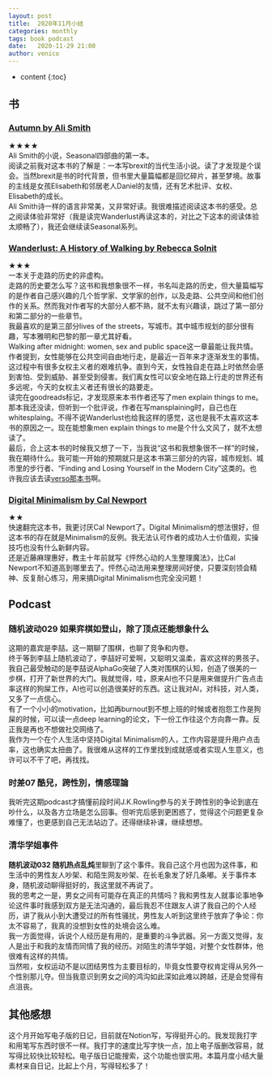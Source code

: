 ```yaml
---
layout: post
title:  2020年11月小结
categories: monthly
tags: book podcast
date:   2020-11-29 21:00
author: venico
---
```

* content
{:toc}

## 书
### [Autumn by Ali Smith](https://www.goodreads.com/book/show/30269094-autumn)  
★★★★  
Ali Smith的小说，Seasonal四部曲的第一本。  
阅读之前我对这本书的了解是：一本写brexit的当代生活小说。读了才发现是个误会。当然brexit是书的时代背景，但书里大量篇幅都是回忆碎片，甚至梦境。故事的主线是女孩Elisabeth和邻居老人Daniel的友情，还有艺术批评、女权、Elisabeth的成长。  
Ali Smith诗一样的语言非常美，又非常好读。我很难描述阅读这本书的感受。总之阅读体验非常好（我是读完Wanderlust再读这本的，对比之下这本的阅读体验太顺畅了），我还会继续读Seasonal系列。  

### [Wanderlust: A History of Walking by Rebecca Solnit](https://www.goodreads.com/book/show/1428956.Wanderlust)  
★★★  
一本关于走路的历史的非虚构。   
走路的历史要怎么写？这书和我想象很不一样，书名叫走路的历史，但大量篇幅写的是作者自己感兴趣的几个哲学家、文学家的创作，以及走路、公共空间和他们创作的关系。然而我对作者写的大部分人都不熟，就不太有兴趣读，跳过了第一部分和第二部分的一些章节。    
我最喜欢的是第三部分lives of the streets，写城市。其中城市规划的部分很有趣，写本雅明和巴黎的那一章尤其好看。  
Walking after midnight: women, sex and public space这一章最能让我共情。作者提到，女性能够在公共空间自由地行走，是最近一百年来才逐渐发生的事情。这过程中有很多女权主义者的艰难抗争。直到今天，女性独自走在路上时依然会感到害怕、受到威胁、甚至受到侵害。我们离女性可以安全地在路上行走的世界还有多远呢，今天的女权主义者还有很长的路要走。  
读完在goodreads标记，才发现原来本书作者还写了men explain things to me。那本我还没读，但听到一个批评说，作者在写mansplaining时，自己也在whitesplaing。不得不说Wanderlust也给我这样的感觉，这也是我不太喜欢这本书的原因之一。现在能想象men explain things to me是个什么文风了，就不太想读了。  
最后，合上这本书的时候我又想了一下，当我说“这书和我想象很不一样”的时候，我在期待什么。我可能一开始的预期就只是这本书第三部分的内容，城市规划、城市里的步行者、“Finding and Losing Yourself in the Modern City”这类的。也许我应该去读[verso那本书](https://www.goodreads.com/book/show/53563458-the-walker---on-losing-and-finding-yourself-in-the-modern-city?from_search=true&from_srp=true&qid=j4u27bHXEU&rank=2)啊。   

### [Digital Minimalism by Cal Newport](https://www.goodreads.com/book/show/40672036-digital-minimalism)  
★★  
快速翻完这本书，我更讨厌Cal Newport了。Digital Minimalism的想法很好，但这本书的存在就是Minimalism的反例。我无法认可作者的成功人士价值观，实操技巧也没有什么新鲜内容。  
还是近藤麻理惠好，教主十年前就写《怦然心动的人生整理魔法》，比Cal Newport不知道高到哪里去了。怦然心动法用来整理房间好使，只要深刻领会精神、反复耐心练习，用来搞Digital Minimalism也完全没问题！  

## Podcast  
### 随机波动029 如果弈棋如登山，除了顶点还能想象什么  
这期的嘉宾是李喆。这一期聊了围棋，也聊了竞争和内卷。  
终于等到李喆上随机波动了，李喆好可爱啊，又聪明又温柔，喜欢这样的男孩子。  
我自己最受触动的是李喆说AlphaGo突破了人类对围棋的认知，创造了很美的一步棋，打开了新世界的大门。我就觉得，哇，原来AI也不只是用来做提升广告点击率这样的狗屎工作，AI也可以创造很美好的东西。这让我对AI，对科技，对人类，又多了一点信心。  
有了一个小小的motivation，比如再burnout到不想上班的时候或者抱怨工作是狗屎的时候，可以读一点deep learning的论文，下一份工作往这个方向靠一靠。反正我是再也不想做社交网络了。  
我作为一个在个人生活中坚持Digital Minimalism的人，工作内容是提升用户点击率，这也确实太扭曲了。我很难从这样的工作里找到成就感或者实现人生意义，也许可以不干了吧，再找找。    

### 时差07 酷兒，跨性別，情感理論  
我听完这期podcast才搞懂前段时间J.K.Rowling参与的关于跨性别的争论到底在吵什么，以及各方立场是怎么回事。但听完后感到更困惑了，觉得这个问题更复杂难懂了，也更感到自己无法站边了。还得继续补课，继续想想。  

### 清华学姐事件  
**随机波动032 随机热点乱炖**里聊到了这个事件。我自己这个月也因为这件事，和生活中的男性友人吵架、和陌生网友吵架、在长毛象发了好几条嘟。关于事件本身，随机波动聊得挺好的，我这里就不再说了。  
我的思考之一是，男女之间有可能存在真正的共情吗？我和男性友人就事论事地争论这件事时我感到双方是无法沟通的，最后我忍不住跟友人讲了我自己的个人经历，讲了我从小到大遭受过的所有性骚扰，男性友人听到这里终于放弃了争论：你太不容易了，我真的没想到女性的处境会这么难。  
我一方面觉得，诉说个人经历是有用的，是重要的斗争武器。另一方面又觉得，友人是出于和我的友情而同情了我的经历。对陌生的清华学姐，对整个女性群体，他很难有这样的共情。  
当然啦，女权运动不是以团结男性为主要目标的，毕竟女性要夺权肯定得从另外一个性别那儿夺。但当我意识到男女之间的鸿沟如此深如此难以跨越，还是会觉得有点沮丧。  

## 其他感想  
这个月开始写电子版的日记，目前就在Notion写，写得挺开心的。我发现我打字和用笔写东西时很不一样。我打字的速度比写字快一点，加上电子版删改容易，就写得比较快比较轻松。电子版日记能搜索，这个功能也很实用。本篇月度小结大量素材来自日记，比起上个月，写得轻松多了！